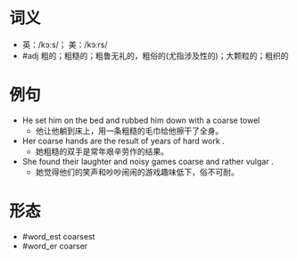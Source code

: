 # 词义
- 英：/kɔːs/； 美：/kɔːrs/
- #adj 粗的；粗糙的；粗鲁无礼的，粗俗的(尤指涉及性的)；大颗粒的；粗织的
# 例句
- He set him on the bed and rubbed him down with a coarse towel
	- 他让他躺到床上，用一条粗糙的毛巾给他擦干了全身。
- Her coarse hands are the result of years of hard work .
	- 她粗糙的双手是常年艰辛劳作的结果。
- She found their laughter and noisy games coarse and rather vulgar .
	- 她觉得他们的笑声和吵吵闹闹的游戏趣味低下，俗不可耐。
# 形态
- #word_est coarsest
- #word_er coarser
